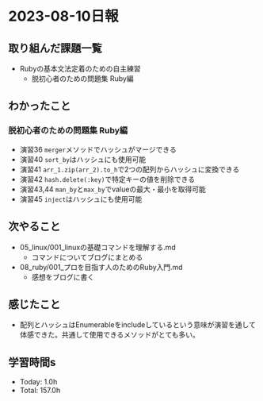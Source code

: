 # 2023-08-10日報

## 取り組んだ課題一覧
* Rubyの基本文法定着のための自主練習
  * 脱初心者のための問題集 Ruby編

## わかったこと
### 脱初心者のための問題集 Ruby編
* 演習36 `merger`メソッドでハッシュがマージできる
* 演習40 `sort_by`はハッシュにも使用可能
* 演習41 `arr_1.zip(arr_2).to_h`で2つの配列からハッシュに変換できる
* 演習42 `hash.delete(:key)`で特定キーの値を削除できる
* 演習43,44 `man_by`と`max_by`でvalueの最大・最小を取得可能
* 演習45 `inject`はハッシュにも使用可能

## 次やること
* 05_linux/001_linuxの基礎コマンドを理解する.md
  * コマンドについてブログにまとめる
* 08_ruby/001_プロを目指す人のためのRuby入門.md
  * 感想をブログに書く

## 感じたこと
* 配列とハッシュはEnumerableをincludeしているという意味が演習を通して体感できた。共通して使用できるメソッドがとても多い。

## 学習時間s
* Today: 1.0h
* Total: 157.0h
